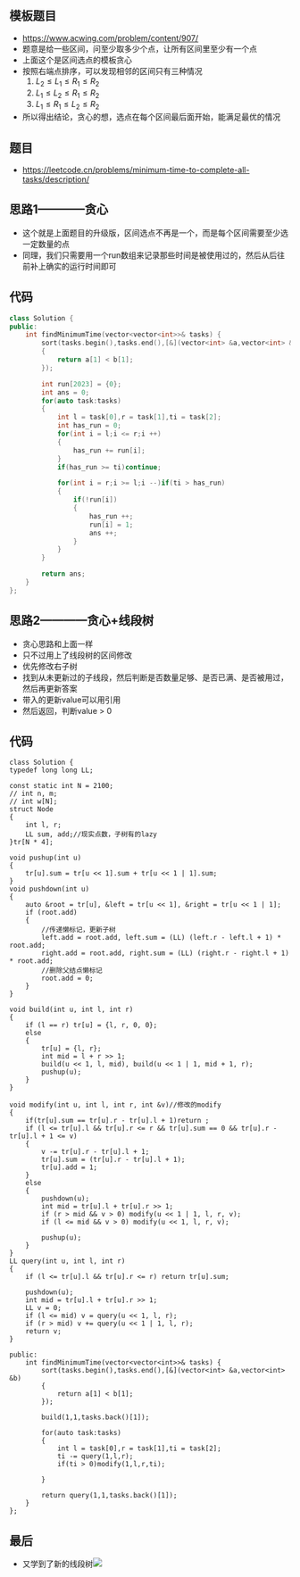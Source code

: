 ## 模板题目
- https://www.acwing.com/problem/content/907/
- 题意是给一些区间，问至少取多少个点，让所有区间里至少有一个点
- 上面这个是区间选点的模板贪心
- 按照右端点排序，可以发现相邻的区间只有三种情况
  1. $L_2 \leq L_1 \leq R_1 \leq R_2$
  2. $L_1 \leq L_2 \leq R_1 \leq R_2$
  3. $L_1 \leq R_1 \leq L_2 \leq R_2$
- 所以得出结论，贪心的想，选点在每个区间最后面开始，能满足最优的情况
  
## 题目
- https://leetcode.cn/problems/minimum-time-to-complete-all-tasks/description/
## 思路1————贪心
- 这个就是上面题目的升级版，区间选点不再是一个，而是每个区间需要至少选一定数量的点
- 同理，我们只需要用一个run数组来记录那些时间是被使用过的，然后从后往前补上确实的运行时间即可
## 代码
```cpp
class Solution {
public:
    int findMinimumTime(vector<vector<int>>& tasks) {
        sort(tasks.begin(),tasks.end(),[&](vector<int> &a,vector<int> &b)
        {
            return a[1] < b[1];
        });

        int run[2023] = {0};
        int ans = 0;
        for(auto task:tasks)
        {
            int l = task[0],r = task[1],ti = task[2];
            int has_run = 0;
            for(int i = l;i <= r;i ++)
            {
                has_run += run[i];
            }
            if(has_run >= ti)continue;

            for(int i = r;i >= l;i --)if(ti > has_run)
            {
                if(!run[i])
                {
                    has_run ++;
                    run[i] = 1;
                    ans ++;
                }
            }
        }

        return ans;
    }
};
```
## 思路2————贪心+线段树
- 贪心思路和上面一样
- 只不过用上了线段树的区间修改
- 优先修改右子树
- 找到从未更新过的子线段，然后判断是否数量足够、是否已满、是否被用过，然后再更新答案
- 带入的更新value可以用引用
- 然后返回，判断value > 0
## 代码
```
class Solution {
typedef long long LL;

const static int N = 2100;
// int n, m;
// int w[N];
struct Node
{
    int l, r;
    LL sum, add;//现实点数，子树有的lazy
}tr[N * 4];

void pushup(int u)
{
    tr[u].sum = tr[u << 1].sum + tr[u << 1 | 1].sum;
}
void pushdown(int u)
{
    auto &root = tr[u], &left = tr[u << 1], &right = tr[u << 1 | 1];
    if (root.add)
    {
        //传递懒标记，更新子树
        left.add = root.add, left.sum = (LL) (left.r - left.l + 1) * root.add;
        right.add = root.add, right.sum = (LL) (right.r - right.l + 1) * root.add;
        //删除父结点懒标记
        root.add = 0;
    }
}

void build(int u, int l, int r)
{
    if (l == r) tr[u] = {l, r, 0, 0};
    else
    {
        tr[u] = {l, r};
        int mid = l + r >> 1;
        build(u << 1, l, mid), build(u << 1 | 1, mid + 1, r);
        pushup(u);
    }
}

void modify(int u, int l, int r, int &v)//修改的modify
{
    if(tr[u].sum == tr[u].r - tr[u].l + 1)return ;
    if (l <= tr[u].l && tr[u].r <= r && tr[u].sum == 0 && tr[u].r - tr[u].l + 1 <= v)
    {
        v -= tr[u].r - tr[u].l + 1;
        tr[u].sum = (tr[u].r - tr[u].l + 1);
        tr[u].add = 1;
    }
    else
    {
        pushdown(u);
        int mid = tr[u].l + tr[u].r >> 1;
        if (r > mid && v > 0) modify(u << 1 | 1, l, r, v);
        if (l <= mid && v > 0) modify(u << 1, l, r, v);
        
        pushup(u);
    }
}
LL query(int u, int l, int r)
{
    if (l <= tr[u].l && tr[u].r <= r) return tr[u].sum;

    pushdown(u);
    int mid = tr[u].l + tr[u].r >> 1;
    LL v = 0;
    if (l <= mid) v = query(u << 1, l, r);
    if (r > mid) v += query(u << 1 | 1, l, r);
    return v;
}

public:
    int findMinimumTime(vector<vector<int>>& tasks) {
        sort(tasks.begin(),tasks.end(),[&](vector<int> &a,vector<int> &b)
        {
            return a[1] < b[1];
        });

        build(1,1,tasks.back()[1]);

        for(auto task:tasks)
        {
            int l = task[0],r = task[1],ti = task[2];
            ti -= query(1,l,r);
            if(ti > 0)modify(1,l,r,ti);
            
        }

        return query(1,1,tasks.back()[1]);
    }
};
```
## 最后
- 又学到了新的线段树![](https://img2023.cnblogs.com/blog/2740326/202303/2740326-20230313163528535-590469924.gif)
